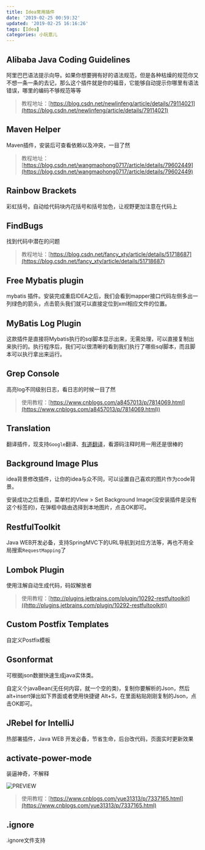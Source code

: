 ```yaml
---
title: Idea常用插件
date: '2019-02-25 00:59:32'
updated: '2019-02-25 16:16:26'
tags: [Idea]
categories: 小玩意儿
---
```

## **Alibaba Java Coding Guidelines**

阿里巴巴语法提示向导。如果你想要拥有好的语法规范，但是各种枯燥的规范你又不想一条一条的去记，那么这个插件就是你的福音，它能够自动提示你哪里有语法错误，哪里的编码不够规范等等
>教程地址：[https://blog.csdn.net/newlinfeng/article/details/79114021](https://blog.csdn.net/newlinfeng/article/details/79114021)

## **Maven Helper**

Maven插件，安装后可查看依赖以及冲突，一目了然
>教程地址：[https://blog.csdn.net/wangmaohong0717/article/details/79602449](https://blog.csdn.net/wangmaohong0717/article/details/79602449)

## **Rainbow Brackets**

彩虹括号。自动给代码块内花括号和括号加色，让视野更加注意在代码上

## **FindBugs**

找到代码中潜在的问题
>教程地址：[https://blog.csdn.net/fancy_xty/article/details/51718687](https://blog.csdn.net/fancy_xty/article/details/51718687)

<!--more-->
## **Free Mybatis plugin**
mybatis 插件。安装完成重启IDEA之后，我们会看到mapper接口代码左侧多出一列绿色的箭头，点击箭头我们就可以直接定位到xml相应文件的位置。

## **MyBatis Log Plugin**

这款插件是直接将Mybatis执行的sql脚本显示出来，无需处理，可以直接复制出来执行的。执行程序后，我们可以很清晰的看到我们执行了哪些sql脚本，而且脚本可以执行拿出来运行。

## **Grep Console**

高亮log不同级别日志，看日志的时候一目了然
> 使用教程：[https://www.cnblogs.com/a8457013/p/7814069.html](https://www.cnblogs.com/a8457013/p/7814069.html))

## **Translation**

翻译插件，现支持`Google`翻译、[有道翻译](https://www.baidu.com/s?wd=%E6%9C%89%E9%81%93%E7%BF%BB%E8%AF%91&tn=24004469_oem_dg&rsv_dl=gh_pl_sl_csd)，看源码注释时用一用还是很棒的

## **Background Image Plus**

idea背景修改插件，让你的idea与众不同，可以设置自己喜欢的图片作为code背景。

安装成功之后重启，菜单栏的VIew > Set Background Image(没安装插件是没有这个标签的)，在弹框中路由选择到本地图片，点击OK即可。

## **RestfulToolkit**

Java WEB开发必备，支持SpringMVC下的URL导航到对应方法等，再也不用全局搜索`RequestMapping`了

## **Lombok Plugin**

使用注解自动生成代码，码奴解放者
> 使用教程：[http://plugins.jetbrains.com/plugin/10292-restfultoolkit]((http://plugins.jetbrains.com/plugin/10292-restfultoolkit))

## **Custom Postfix Templates**

自定义Postfix模板

## **Gsonformat**

可根据json数据快速生成java实体类。

自定义个javaBean(无任何内容，就一个空的类)，复制你要解析的Json，然后alt+insert弹出如下界面或者使用快捷键 Alt+S，在里面粘贴刚刚复制的Json，点击OK即可。

## **JRebel for IntelliJ**

热部署插件，Java WEB 开发必备，节省生命，后台改代码，页面实时更新效果

## **activate-power-mode**

装逼神奇，不解释

<img src="https://github.com/ViceFantasyPlace/activate-power-mode/raw/master/ActivatePowerModePreview.gif?raw=true" alt="PREVIEW">

>使用教程：[https://www.cnblogs.com/yue31313/p/7337165.html](https://www.cnblogs.com/yue31313/p/7337165.html)

## **.ignore**
.ignore文件支持
